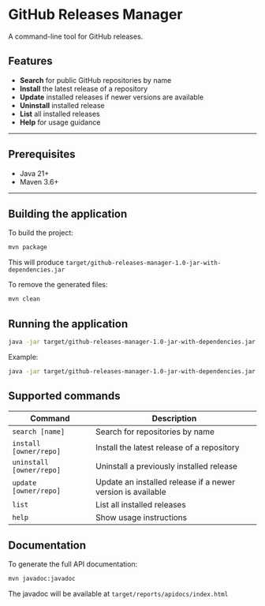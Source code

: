 # GitHub Releases Manager

A command-line tool for GitHub releases.

## Features

- **Search** for public GitHub repositories by name
- **Install** the latest release of a repository
- **Update** installed releases if newer versions are available
- **Uninstall** installed release
- **List** all installed releases
- **Help** for usage guidance

---

## Prerequisites

- Java 21+
- Maven 3.6+

---

## Building the application

To build the project:

```bash
mvn package
```

This will produce `target/github-releases-manager-1.0-jar-with-dependencies.jar`


To remove the generated files:

```bash
mvn clean
```

## Running the application

```bash
java -jar target/github-releases-manager-1.0-jar-with-dependencies.jar [command] [options]
```

Example:

```bash
java -jar target/github-releases-manager-1.0-jar-with-dependencies.jar list
```

## Supported commands

| Command                  | Description                                                 |
| ------------------------ | ----------------------------------------------------------- |
| `search [name]`          | Search for repositories by name                             |
| `install [owner/repo]`   | Install the latest release of a repository                  |
| `uninstall [owner/repo]` | Uninstall a previously installed release                    |
| `update [owner/repo]`    | Update an installed release if a newer version is available |
| `list`                   | List all installed releases                                 |
| `help`                   | Show usage instructions                                     |


## Documentation

To generate the full API documentation:

```bash
mvn javadoc:javadoc
```

The javadoc will be available at `target/reports/apidocs/index.html`

